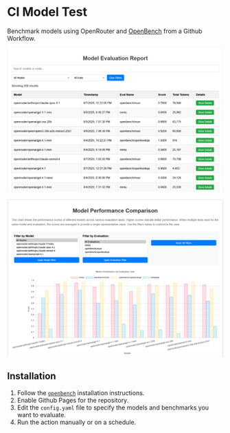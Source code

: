 # CI Model Test
Benchmark models using OpenRouter and [OpenBench](https://github.com/groq/openbench) from a Github Workflow.


![Results](https://raw.githubusercontent.com/christopherwoodall/ci-model-test/main/.github/docs/results.png)

![Charts](https://raw.githubusercontent.com/christopherwoodall/ci-model-test/main/.github/docs/chart.png)


## Installation
1. Follow the [`openbench`](https://github.com/groq/openbench) installation instructions.
2. Enable Github Pages for the repository.
3. Edit the `config.yaml` file to specify the models and benchmarks you want to evaluate.
4. Run the action manually or on a schedule.
